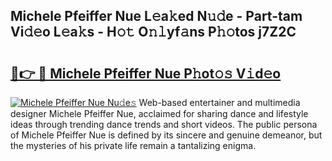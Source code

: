 ## Michele Pfeiffer Nue L𝚎a𝚔ed N𝚞𝚍e - Part-tam Vi𝚍𝚎o L𝚎a𝚔s - H𝚘𝚝 O𝚗𝚕yf𝚊ns P𝚑𝚘tos j7Z2C

# <h2><a href="http://kf5k2z.oniu.top/?m=Michele+Pfeiffer+Nue">🔗👉 🔴 Michele Pfeiffer Nue P𝚑ot𝚘𝚜 V𝚒d𝚎o</a></h2>

[![Michele Pfeiffer Nue Nu𝚍e𝚜](https://i.imgur.com/0qMVB7G.gif)](http://kf5k2z.oniu.top/?m=Michele+Pfeiffer+Nue)
Web-based entertainer and multimedia designer Michele Pfeiffer Nue, acclaimed for sharing dance and lifestyle ideas through trending dance trends and short videos. The public persona of Michele Pfeiffer Nue is defined by its sincere and genuine demeanor, but the mysteries of his private life remain a tantalizing enigma.  
